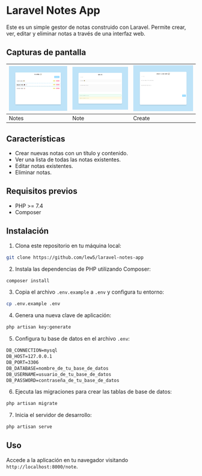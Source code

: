# Laravel Notes App

Este es un simple gestor de notas construido con Laravel. Permite crear, ver, editar y eliminar notas a través de una interfaz web.

## Capturas de pantalla

| ![Notes](screenshots/note.png) | ![Note](screenshots/note1.png) | ![Create](screenshots/create.png) |
|---|---|---|
| Notes | Note | Create |

## Características

- Crear nuevas notas con un título y contenido.
- Ver una lista de todas las notas existentes.
- Editar notas existentes.
- Eliminar notas.

## Requisitos previos

- PHP >= 7.4
- Composer

## Instalación

1. Clona este repositorio en tu máquina local:

```bash
git clone https://github.com/lew5/laravel-notes-app
```

2. Instala las dependencias de PHP utilizando Composer:

```bash
composer install
```

3. Copia el archivo `.env.example` a `.env` y configura tu entorno:

```bash
cp .env.example .env
```

4. Genera una nueva clave de aplicación:

```bash
php artisan key:generate
```

5. Configura tu base de datos en el archivo `.env`:

```
DB_CONNECTION=mysql
DB_HOST=127.0.0.1
DB_PORT=3306
DB_DATABASE=nombre_de_tu_base_de_datos
DB_USERNAME=usuario_de_tu_base_de_datos
DB_PASSWORD=contraseña_de_tu_base_de_datos
```

6. Ejecuta las migraciones para crear las tablas de base de datos:

```bash
php artisan migrate
```

7. Inicia el servidor de desarrollo:

```bash
php artisan serve
```

## Uso

Accede a la aplicación en tu navegador visitando `http://localhost:8000/note`.


